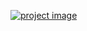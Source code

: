 [![project image](https://i.ibb.co/KKBnjq2/127-0-0-1-5500-index-html.jpg)](https://codesperk.github.io/summer-deal-B8A5/)

